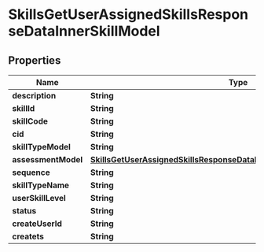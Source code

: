 

# SkillsGetUserAssignedSkillsResponseDataInnerSkillModel


## Properties

| Name | Type | Description | Notes |
|------------ | ------------- | ------------- | -------------|
|**description** | **String** |  |  [optional] |
|**skillId** | **String** |  |  [optional] |
|**skillCode** | **String** |  |  [optional] |
|**cid** | **String** |  |  [optional] |
|**skillTypeModel** | **String** |  |  [optional] |
|**assessmentModel** | [**SkillsGetUserAssignedSkillsResponseDataInnerSkillModelAssessmentModel**](SkillsGetUserAssignedSkillsResponseDataInnerSkillModelAssessmentModel.md) |  |  [optional] |
|**sequence** | **String** |  |  [optional] |
|**skillTypeName** | **String** |  |  [optional] |
|**userSkillLevel** | **String** |  |  [optional] |
|**status** | **String** |  |  [optional] |
|**createUserId** | **String** |  |  [optional] |
|**createts** | **String** |  |  [optional] |



